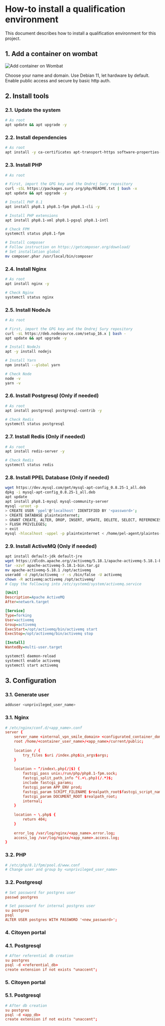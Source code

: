 # How-to install a qualification environment

This document describes how to install a qualification environment for this project.

## 1. Add a container on wombat

![Add container on Wombat](assets/wombat_smile_add_container.png)

Choose your name and domain. Use Debian 11, let hardware by default. Enable public access and secure by basic http auth.

## 2. Install tools

### 2.1. Update the system

```bash
# As root
apt update && apt upgrade -y
```

### 2.2. Install dependencies

```bash
# As root
apt install -y ca-certificates apt-transport-https software-properties-common curl wget lsb-release git rsync make
```

### 2.3. Install PHP

```bash
# As root

# First, import the GPG key and the Ondrej Sury repository
curl -sSL https://packages.sury.org/php/README.txt | bash -x
apt update && apt upgrade -y

# Install PHP 8.1
apt install php8.1 php8.1-fpm php8.1-cli -y

# Install PHP extensions
apt install php8.1-xml php8.1-pgsql php8.1-intl

# Check FPM
systemctl status php8.1-fpm

# Install composer
# Follow instruction on https://getcomposer.org/download/
# Set installation global
mv composer.phar /usr/local/bin/composer
```

### 2.4. Install Nginx

```bash
# As root
apt install nginx -y

# Check Nginx
systemctl status nginx
```

### 2.5. Install NodeJs

```bash
# As root

# First, import the GPG key and the Ondrej Sury repository
curl -sL https://deb.nodesource.com/setup_16.x | bash -
apt update && apt upgrade -y

# Install NodeJs
apt -y install nodejs

# Install Yarn
npm install --global yarn

# Check Node
node -v
yarn -v
```

### 2.6. Install Postgresql (Only if needed)

```bash
# As root
apt install postgresql postgresql-contrib -y

# Check Redis
systemctl status postgresql
```

### 2.7. Install Redis (Only if needed)

```bash
# As root
apt install redis-server -y

# Check Redis
systemctl status redis
```

### 2.8. Install PPEL Database (Only if needed)

```bash
wget https://dev.mysql.com/get/mysql-apt-config_0.8.25-1_all.deb
dpkg -i mysql-apt-config_0.8.25-1_all.deb
apt update
apt install php8.1-mysql mysql-community-server
mysql -uroot -p
> CREATE USER 'ppel'@'localhost' IDENTIFIED BY '<password>';
> CREATE DATABASE plainteinternet;
> GRANT CREATE, ALTER, DROP, INSERT, UPDATE, DELETE, SELECT, REFERENCES on plainteinternet.* TO 'ppel'@'localhost' WITH GRANT OPTION;
> FLUSH PRIVILEGES;
> exit
mysql -hlocalhost -uppel -p plainteinternet < /home/pel-agent/plaintes-en-ligne-pel/current/docker/ppel/setup_preplainte_historique.sql
```

### 2.9. Install ActiveMQ (Only if needed)

```bash
apt install default-jdk default-jre
wget https://dlcdn.apache.org//activemq/5.18.1/apache-activemq-5.18.1-bin.tar.gz
tar -xzvf apache-activemq-5.18.1-bin.tar.gz
mv apache-activemq-5.18.1 /opt/activemq
useradd -d /opt/activemq -r -s /bin/false -U activemq
chown -R activemq:activemq /opt/activemq/
# Copy the following into /etc/systemd/system/activemq.service
```

```ini
[Unit]
Description=Apache ActiveMQ
After=network.target

[Service]
Type=forking
User=activemq
Group=activemq
ExecStart=/opt/activemq/bin/activemq start
ExecStop=/opt/activemq/bin/activemq stop

[Install]
WantedBy=multi-user.target
```

```bash
systemctl daemon-reload
systemctl enable activemq
systemctl start activemq
```

## 3. Configuration

### 3.1. Generate user

```bash
adduser <unprivileged_user_name>
```

### 3.1. Nginx

```conf
# /etc/nginx/conf.d/<app_name>.conf
server {
    server_name <internal_vpn_smile_domain> <configurated_container_domain>;
    root /home/<container_user_name>/<app_name>/current/public;
    
    location / {
        try_files $uri /index.php$is_args$args;
    }
    
    location ~ ^/index\.php(/|$) {
        fastcgi_pass unix:/run/php/php8.1-fpm.sock;
        fastcgi_split_path_info ^(.+\.php)(/.*)$;
        include fastcgi_params;
        fastcgi_param APP_ENV prod;
        fastcgi_param SCRIPT_FILENAME $realpath_root$fastcgi_script_name;
        fastcgi_param DOCUMENT_ROOT $realpath_root;
        internal;
    }
    
    location ~ \.php$ {
        return 404;
    }
    
    error_log /var/log/nginx/<app_name>.error.log;
    access_log /var/log/nginx/<app_name>.access.log;
}
```

### 3.2. PHP

```conf
# /etc/php/8.1/fpm/pool.d/www.conf
# Change user and group by <unprivileged_user_name>
```

### 3.2. Postgresql

```conf
# Set password for postgres user
passwd postgres

# Set password for internal postgres user
su postgres
psql
ALTER USER postgres WITH PASSWORD '<new_password>';
```

### 4. Citoyen portal

### 4.1. Postgresql

```conf
# After referential db creation
su postgres
psql -d <referential_db>
create extension if not exists "unaccent";
```

### 5. Citoyen portal

### 5.1. Postgresql

```conf
# After db creation
su postgres
psql -d <app_db>
create extension if not exists "unaccent";
```

